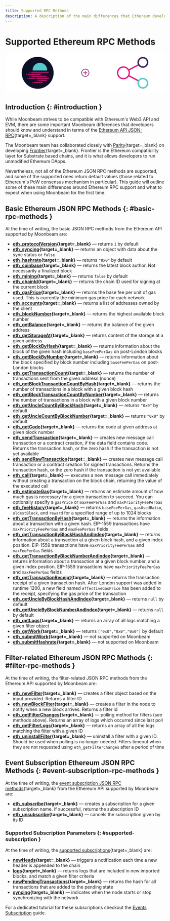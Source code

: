 ```yaml
---
title: Supported RPC Methods
description: A description of the main differences that Ethereum developers need to understand in terms of the Ethereum RPC support Moonbeam provides.
---
```


# Supported Ethereum RPC Methods

![Moonbeam v Ethereum - RPC Support Banner](/images/builders/get-started/eth-compare/rpc-support-banner.png)

## Introduction {: #introduction }

While Moonbeam strives to be compatible with Ethereum's Web3 API and EVM, there are some important Moonbeam differences that developers should know and understand in terms of the [Ethereum API JSON-RPC](https://eth.wiki/json-rpc/API#json-rpc-methods){target=_blank} support.

The Moonbeam team has collaborated closely with [Parity](https://www.parity.io/){target=_blank} on developing [Frontier](/learn/features/eth-compatibility/#frontier){target=_blank}. Frontier is the Ethereum compatibility layer for Substrate based chains, and it is what allows developers to run unmodified Ethereum DApps.

Nevertheless, not all of the Ethereum JSON RPC methods are supported, and some of the supported ones return default values (those related to Ethereum's PoW consensus mechanism in particular). This guide will outline some of these main differences around Ethereum RPC support and what to expect when using Moonbeam for the first time.

## Basic Ethereum JSON RPC Methods {: #basic-rpc-methods }

At the time of writing, the basic JSON RPC methods from the Ethereum API supported by Moonbeam are:

 - **[eth_protocolVersion](https://eth.wiki/json-rpc/API#eth_protocolversion){target=_blank}** — returns `1` by default
 - **[eth_syncing](https://eth.wiki/json-rpc/API#eth_syncing){target=_blank}** — returns an object with data about the sync status or `false`
 - **[eth_hashrate](https://eth.wiki/json-rpc/API#eth_hashrate){target=_blank}** — returns `"0x0"` by default
 - **[eth_coinbase](https://eth.wiki/json-rpc/API#eth_coinbase){target=_blank}** — returns the latest block author. Not necessarily a finalized block
 - **[eth_mining](https://eth.wiki/json-rpc/API#eth_mining){target=_blank}** — returns `false` by default
 - **[eth_chainId](https://eth.wiki/json-rpc/API#eth_chainid){target=_blank}** — returns the chain ID used for signing at the current block
 - **[eth_gasPrice](https://eth.wiki/json-rpc/API#eth_gasprice){target=_blank}** — returns the base fee per unit of gas used. This is currently the minimum gas price for each network
 - **[eth_accounts](https://eth.wiki/json-rpc/API#eth_accounts){target=_blank}** — returns a list of addresses owned by the client
 - **[eth_blockNumber](https://eth.wiki/json-rpc/API#eth_blocknumber){target=_blank}** — returns the highest available block number
 - **[eth_getBalance](https://eth.wiki/json-rpc/API#eth_getbalance){target=_blank}** — returns the balance of the given address
 - **[eth_getStorageAt](https://eth.wiki/json-rpc/API#eth_getstorageat){target=_blank}** — returns content of the storage at a given address
 - **[eth_getBlockByHash](https://eth.wiki/json-rpc/API#eth_getblockbyhash){target=_blank}** — returns information about the block of the given hash including `baseFeePerGas` on post-London blocks
 - **[eth_getBlockByNumber](https://eth.wiki/json-rpc/API#eth_getblockbynumber){target=_blank}** — returns information about the block specified by block number including `baseFeePerGas` on post-London blocks
 - **[eth_getTransactionCount](https://eth.wiki/json-rpc/API#eth_gettransactioncount){target=_blank}** — returns the number of transactions sent from the given address (nonce)
 - **[eth_getBlockTransactionCountByHash](https://eth.wiki/json-rpc/API#eth_getblocktransactioncountbyhash){target=_blank}** — returns the number of transactions in a block with a given block hash
 - **[eth_getBlockTransactionCountByNumber](https://eth.wiki/json-rpc/API#eth_getblocktransactioncountbynumber){target=_blank}** — returns the number of transactions in a block with a given block number
 - **[eth_getUncleCountByBlockHash](https://eth.wiki/json-rpc/API#eth_getunclecountbyblockhash){target=_blank}** —  returns `"0x0"` by default
 - **[eth_getUncleCountByBlockNumber](https://eth.wiki/json-rpc/API#eth_getunclecountbyblocknumber){target=_blank}** — returns `"0x0"` by default
 - **[eth_getCode](https://eth.wiki/json-rpc/API#eth_getcode){target=_blank}** — returns the code at given address at given block number
 - **[eth_sendTransaction](https://eth.wiki/json-rpc/API#eth_sendtransaction){target=_blank}** — creates new message call transaction or a contract creation, if the data field contains code. Returns the transaction hash, or the zero hash if the transaction is not yet available
 - **[eth_sendRawTransaction](https://eth.wiki/json-rpc/API#eth_sendrawtransaction){target=_blank}** — creates new message call transaction or a contract creation for signed transactions. Returns the transaction hash, or the zero hash if the transaction is not yet available
 - **[eth_call](https://eth.wiki/json-rpc/API#eth_call){target=_blank}** — executes a new message call immediately without creating a transaction on the block chain, returning the value of the executed call
 - **[eth_estimateGas](https://eth.wiki/json-rpc/API#eth_estimategas){target=_blank}** — returns an estimate amount of how much gas is necessary for a given transaction to succeed. You can optionally specify a `gasPrice` or `maxFeePerGas` and `maxPriorityFeePerGas`
  - **[eth_feeHistory](https://docs.alchemy.com/alchemy/apis/ethereum/eth-feehistory){target=_blank}** — returns `baseFeePerGas`, `gasUsedRatio`, `oldestBlock`, and `reward` for a specified range of up to 1024 blocks
 - **[eth_getTransactionByHash](https://eth.wiki/json-rpc/API#eth_gettransactionbyhash){target=_blank}** — returns the information about a transaction with a given hash. EIP-1559 transactions have `maxPriorityFeePerGas` and `maxFeePerGas` fields
 - **[eth_getTransactionByBlockHashAndIndex](https://eth.wiki/json-rpc/API#eth_gettransactionbyblockhashandindex){target=_blank}** — returns information about a transaction at a given block hash, and a given index position. EIP-1559 transactions have `maxPriorityFeePerGas` and `maxFeePerGas` fields
 - **[eth_getTransactionByBlockNumberAndIndex](https://eth.wiki/json-rpc/API#eth_gettransactionbyblocknumberandindex){target=_blank}** — returns information about a transaction at a given block number, and a given index position. EIP-1559 transactions have `maxPriorityFeePerGas` and `maxFeePerGas` fields
 - **[eth_getTransactionReceipt](https://eth.wiki/json-rpc/API#eth_gettransactionreceipt){target=_blank}** — returns the transaction receipt of a given transaction hash. After London support was added in runtime 1200, a new field named `effectiveGasPrice` has been added to the receipt, specifying the gas price of the transaction
 - **[eth_getUncleByBlockHashAndIndex](https://eth.wiki/json-rpc/API#eth_getunclebyblockhashandindex){target=_blank}** — returns `null` by default
 - **[eth_getUncleByBlockNumberAndIndex](https://eth.wiki/json-rpc/API#eth_getunclebyblocknumberandindex){target=_blank}** — returns `null` by default
 - **[eth_getLogs](https://eth.wiki/json-rpc/API#eth_getlogs){target=_blank}** — returns an array of all logs matching a given filter object
 - **[eth_getWork](https://eth.wiki/json-rpc/API#eth_getwork){target=_blank}** — returns `["0x0","0x0","0x0"]` by default
 - **[eth_submitWork](https://eth.wiki/json-rpc/API#eth_submitwork){target=_blank}** — not supported on Moonbeam
 - **[eth_submitHashrate](https://eth.wiki/json-rpc/API#eth_submithashrate){target=_blank}** — not supported on Moonbeam

## Filter-related Ethereum JSON RPC Methods {: #filter-rpc-methods }

At the time of writing, the filter-related JSON RPC methods from the Ethereum API supported by Moonbeam are:

 - **[eth_newFilter](https://eth.wiki/json-rpc/API#eth_newfilter){target=_blank}** — creates a filter object based on the input provided. Returns a filter ID
 - **[eth_newBlockFilter](https://eth.wiki/json-rpc/API#eth_newblockfilter){target=_blank}** — creates a filter in the node to notify when a new block arrives. Returns a filter id
 - **[eth_getFilterChanges](https://eth.wiki/json-rpc/API#eth_getfilterchanges){target=_blank}** — polling method for filters (see methods above). Returns an array of logs which occurred since last poll
 - **[eth_getFilterLogs](https://eth.wiki/json-rpc/API#eth_getfilterlogs){target=_blank}** — returns an array of all the logs matching the filter with a given ID
 - **[eth_uninstallFilter](https://eth.wiki/json-rpc/API#eth_uninstallfilter){target=_blank}** — uninstall a filter with a given ID. Should be used when polling is no longer needed. Filters timeout when they are not requested using `eth_getFilterChanges` after a period of time

## Event Subscription Ethereum JSON RPC Methods {: #event-subscription-rpc-methods }

At the time of writing, the [event subscription JSON RPC methods](https://geth.ethereum.org/docs/rpc/pubsub){target=_blank} from the Ethereum API supported by Moonbeam are:

 - **[eth_subscribe](https://geth.ethereum.org/docs/rpc/pubsub#create-subscription){target=_blank}** — creates a subscription for a given subscription name. If successful, returns the subscription ID
 - **[eth_unsubscribe](https://geth.ethereum.org/docs/rpc/pubsub#cancel-subscription){target=_blank}** — cancels the subscription given by its ID

### Supported Subscription Parameters {: #supported-subscription }

At the time of writing, the [supported subscriptions](https://geth.ethereum.org/docs/rpc/pubsub#supported-subscriptions){target=_blank} are:

 - **[newHeads](https://geth.ethereum.org/docs/rpc/pubsub#newheads){target=_blank}** — triggers a notification each time a new header is appended to the chain
 - **[logs](https://geth.ethereum.org/docs/rpc/pubsub#logs){target=_blank}** — returns logs that are included in new imported blocks, and match a given filter criteria
 - **[newPendingTransactions](https://geth.ethereum.org/docs/rpc/pubsub#newpendingtransactions){target=_blank}** — returns the hash for all transactions that are added to the pending state
 - **[syncing](https://geth.ethereum.org/docs/rpc/pubsub#syncing){target=_blank}** — indicates when the node starts or stop synchronizing with the network

For a dedicated tutorial for these subscriptions checkout the [Events Subscription](/builders/build/eth-api/pubsub/) guide.
